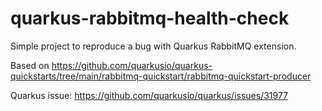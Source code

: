 # quarkus-rabbitmq-health-check

Simple project to reproduce a bug with Quarkus RabbitMQ extension.

Based on https://github.com/quarkusio/quarkus-quickstarts/tree/main/rabbitmq-quickstart/rabbitmq-quickstart-producer

Quarkus issue: https://github.com/quarkusio/quarkus/issues/31977
